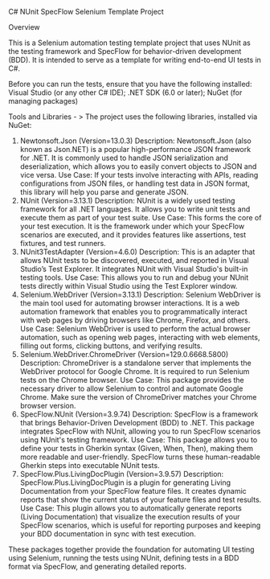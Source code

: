 C# NUnit SpecFlow Selenium Template Project

Overview

This is a Selenium automation testing template project that uses NUnit as the testing framework and SpecFlow for behavior-driven development (BDD). It is intended to serve as a template for writing end-to-end UI tests in C#.

Before you can run the tests, ensure that you have the following installed: Visual Studio (or any other C# IDE); .NET SDK (6.0 or later); NuGet (for managing packages)

Tools and Libraries - > The project uses the following libraries, installed via NuGet:

1. Newtonsoft.Json (Version=13.0.3)
Description: Newtonsoft.Json (also known as Json.NET) is a popular high-performance JSON framework for .NET. It is commonly used to handle JSON serialization and deserialization, which allows you to easily convert objects to JSON and vice versa.
Use Case: If your tests involve interacting with APIs, reading configurations from JSON files, or handling test data in JSON format, this library will help you parse and generate JSON.
2. NUnit (Version=3.13.1)
Description: NUnit is a widely used testing framework for all .NET languages. It allows you to write unit tests and execute them as part of your test suite.
Use Case: This forms the core of your test execution. It is the framework under which your SpecFlow scenarios are executed, and it provides features like assertions, test fixtures, and test runners.
3. NUnit3TestAdapter (Version=4.6.0)
Description: This is an adapter that allows NUnit tests to be discovered, executed, and reported in Visual Studio’s Test Explorer. It integrates NUnit with Visual Studio's built-in testing tools.
Use Case: This allows you to run and debug your NUnit tests directly within Visual Studio using the Test Explorer window.
4. Selenium.WebDriver (Version=3.13.1)
Description: Selenium WebDriver is the main tool used for automating browser interactions. It is a web automation framework that enables you to programmatically interact with web pages by driving browsers like Chrome, Firefox, and others.
Use Case: Selenium WebDriver is used to perform the actual browser automation, such as opening web pages, interacting with web elements, filling out forms, clicking buttons, and verifying results.
5. Selenium.WebDriver.ChromeDriver (Version=129.0.6668.5800)
Description: ChromeDriver is a standalone server that implements the WebDriver protocol for Google Chrome. It is required to run Selenium tests on the Chrome browser.
Use Case: This package provides the necessary driver to allow Selenium to control and automate Google Chrome. Make sure the version of ChromeDriver matches your Chrome browser version.
6. SpecFlow.NUnit (Version=3.9.74)
Description: SpecFlow is a framework that brings Behavior-Driven Development (BDD) to .NET. This package integrates SpecFlow with NUnit, allowing you to run SpecFlow scenarios using NUnit's testing framework.
Use Case: This package allows you to define your tests in Gherkin syntax (Given, When, Then), making them more readable and user-friendly. SpecFlow turns these human-readable Gherkin steps into executable NUnit tests.
7. SpecFlow.Plus.LivingDocPlugin (Version=3.9.57)
Description: SpecFlow.Plus.LivingDocPlugin is a plugin for generating Living Documentation from your SpecFlow feature files. It creates dynamic reports that show the current status of your feature files and test results.
Use Case: This plugin allows you to automatically generate reports (Living Documentation) that visualize the execution results of your SpecFlow scenarios, which is useful for reporting purposes and keeping your BDD documentation in sync with test execution.

These packages together provide the foundation for automating UI testing using Selenium, running the tests using NUnit, defining tests in a BDD format via SpecFlow, and generating detailed reports.
